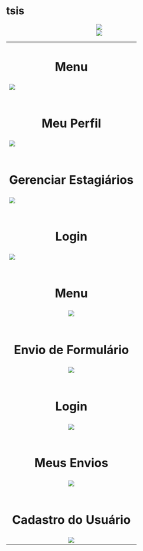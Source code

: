 # tsis

<center><img src="https://user-images.githubusercontent.com/35781248/35984129-e6d8ecb4-0cda-11e8-94b3-0e51094d8153.jpg">
</center>
<center><img src="https://user-images.githubusercontent.com/35781248/35983662-a0b09dfa-0cd9-11e8-9d51-1c8ccfc9de88.jpg">
</center>



<table class="tg" align="center">
   <tr>
    <td class="tg-yw4l"><center><h1>Menu</h1></center></td>
  </tr>
  <tr>
    <td class="tg-yw4l"><img src="https://user-images.githubusercontent.com/35781248/35456579-2b44a294-02bd-11e8-8461-b85083d2192b.jpg"></td>
  </tr>
  <tr>
    <td class="tg-yw4l"><br><center><h1>Meu Perfil</h1></center></td>
  </tr>
  <tr>
    <td class="tg-yw4l"><img src="https://user-images.githubusercontent.com/35781248/35366663-b3552602-0161-11e8-844c-25eab637b09b.jpg"></td>
  </tr>
  <tr>
    <td class="tg-yw4l"><br><center><h1>Gerenciar Estagiários</h1></center></td>
  </tr>
  <tr>
    <td class="tg-yw4l"><img src="https://user-images.githubusercontent.com/35781248/35366662-b32eb530-0161-11e8-9764-2e01e6d86383.jpg"></td>
  </tr>
  <tr>
    <td class="tg-yw4l"><br><center><h1>Login</h1></center></td>
  </tr>
  <tr>
    <td class="tg-yw4l"><img src="https://user-images.githubusercontent.com/35781248/35410748-874ab422-01fd-11e8-9d90-96781a776f03.jpg"></td>
  </tr>
  <tr>
    <td class="tg-yw4l"><br><center><h1>Menu</h1></center></td>
  </tr>
  <tr>
    <td class="tg-yw4l"><center><img src="https://user-images.githubusercontent.com/35781248/35366586-61e92494-0161-11e8-84cb-d9fe7fdd327a.jpg"></center></td>
  </tr>
  <tr>
    <td class="tg-yw4l"><br><center><h1>Envio de Formulário</h1></center></td>
  </tr>
  <tr>
    <td class="tg-yw4l"><center><img src="https://user-images.githubusercontent.com/35781248/35366587-621029cc-0161-11e8-9e0e-ba8c5364fef9.jpg"></center></td>
  </tr>
  <tr>
    <td class="tg-yw4l"><br><center><h1>Login</h1></center></td>
  </tr>
  <tr>
    <td class="tg-yw4l"><center><img src="https://user-images.githubusercontent.com/35781248/35366588-62377ff4-0161-11e8-8fc5-86cfb7fbd410.jpg"></center></td>
  </tr>
  <tr>
    <td class="tg-yw4l"><br><center><h1>Meus Envios</h1></center></td>
  </tr>
  <tr>
    <td class="tg-yw4l"><center><img src="https://user-images.githubusercontent.com/35781248/35366590-62cf5eaa-0161-11e8-8f62-73f26da04ab3.jpg"></center></td>
  </tr>
  <tr>
    <td class="tg-yw4l"><br><center><h1>Cadastro do Usuário</h1></center></td>
  </tr>
  <tr>
    <td class="tg-yw4l"><center><img src="https://user-images.githubusercontent.com/35781248/35366585-61c1c44e-0161-11e8-9a90-71afe2e1935d.jpg"></center></td>
  </tr>
 
</table>

